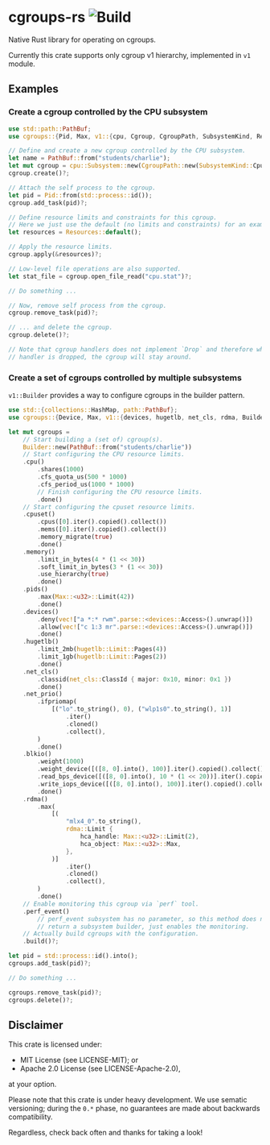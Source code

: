 # cgroups-rs ![Build](https://travis-ci.org/levex/cgroups-rs.svg?branch=master)

Native Rust library for operating on cgroups.

Currently this crate supports only cgroup v1 hierarchy, implemented in `v1` module.

## Examples

### Create a cgroup controlled by the CPU subsystem

```rust
use std::path::PathBuf;
use cgroups::{Pid, Max, v1::{cpu, Cgroup, CgroupPath, SubsystemKind, Resources}};

// Define and create a new cgroup controlled by the CPU subsystem.
let name = PathBuf::from("students/charlie");
let mut cgroup = cpu::Subsystem::new(CgroupPath::new(SubsystemKind::Cpu, name));
cgroup.create()?;

// Attach the self process to the cgroup.
let pid = Pid::from(std::process::id());
cgroup.add_task(pid)?;

// Define resource limits and constraints for this cgroup.
// Here we just use the default (no limits and constraints) for an example.
let resources = Resources::default();

// Apply the resource limits.
cgroup.apply(&resources)?;

// Low-level file operations are also supported.
let stat_file = cgroup.open_file_read("cpu.stat")?;

// Do something ...

// Now, remove self process from the cgroup.
cgroup.remove_task(pid)?;

// ... and delete the cgroup.
cgroup.delete()?;

// Note that cgroup handlers does not implement `Drop` and therefore when the
// handler is dropped, the cgroup will stay around.
```

### Create a set of cgroups controlled by multiple subsystems

`v1::Builder` provides a way to configure cgroups in the builder pattern.

```rust
use std::{collections::HashMap, path::PathBuf};
use cgroups::{Device, Max, v1::{devices, hugetlb, net_cls, rdma, Builder}};

let mut cgroups =
    // Start building a (set of) cgroup(s).
    Builder::new(PathBuf::from("students/charlie"))
    // Start configuring the CPU resource limits.
    .cpu()
        .shares(1000)
        .cfs_quota_us(500 * 1000)
        .cfs_period_us(1000 * 1000)
        // Finish configuring the CPU resource limits.
        .done()
    // Start configuring the cpuset resource limits.
    .cpuset()
        .cpus([0].iter().copied().collect())
        .mems([0].iter().copied().collect())
        .memory_migrate(true)
        .done()
    .memory()
        .limit_in_bytes(4 * (1 << 30))
        .soft_limit_in_bytes(3 * (1 << 30))
        .use_hierarchy(true)
        .done()
    .pids()
        .max(Max::<u32>::Limit(42))
        .done()
    .devices()
        .deny(vec!["a *:* rwm".parse::<devices::Access>().unwrap()])
        .allow(vec!["c 1:3 mr".parse::<devices::Access>().unwrap()])
        .done()
    .hugetlb()
        .limit_2mb(hugetlb::Limit::Pages(4))
        .limit_1gb(hugetlb::Limit::Pages(2))
        .done()
    .net_cls()
        .classid(net_cls::ClassId { major: 0x10, minor: 0x1 })
        .done()
    .net_prio()
        .ifpriomap(
            [("lo".to_string(), 0), ("wlp1s0".to_string(), 1)]
                .iter()
                .cloned()
                .collect(),
        )
        .done()
    .blkio()
        .weight(1000)
        .weight_device([([8, 0].into(), 100)].iter().copied().collect())
        .read_bps_device([([8, 0].into(), 10 * (1 << 20))].iter().copied().collect())
        .write_iops_device([([8, 0].into(), 100)].iter().copied().collect())
        .done()
    .rdma()
        .max(
            [(
                "mlx4_0".to_string(),
                rdma::Limit {
                    hca_handle: Max::<u32>::Limit(2),
                    hca_object: Max::<u32>::Max,
                },
            )]
                .iter()
                .cloned()
                .collect(),
        )
        .done()
    // Enable monitoring this cgroup via `perf` tool.
    .perf_event()
        // perf_event subsystem has no parameter, so this method does not
        // return a subsystem builder, just enables the monitoring.
    // Actually build cgroups with the configuration.
    .build()?;

let pid = std::process::id().into();
cgroups.add_task(pid)?;

// Do something ...

cgroups.remove_task(pid)?;
cgroups.delete()?;
```

## Disclaimer

This crate is licensed under:

- MIT License (see LICENSE-MIT); or
- Apache 2.0 License (see LICENSE-Apache-2.0),

at your option.

Please note that this crate is under heavy development.
We use sematic versioning; during the `0.*` phase, no guarantees are made about
backwards compatibility.

Regardless, check back often and thanks for taking a look!
